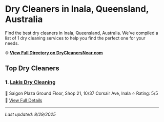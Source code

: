 # Dry Cleaners in Inala, Queensland, Australia

Find the best dry cleaners in Inala, Queensland, Australia. We've compiled a list of 1 dry cleaning services to help you find the perfect one for your needs.

🌐 **[View Full Directory on DryCleanersNear.com](https://drycleanersnear.com/city/Australia/Queensland/Inala)**

## Top Dry Cleaners

### 1. [Lakis Dry Cleaning](https://drycleanersnear.com/dryCleaner/68aa739d39cc7c0899005c9d/lakis-dry-cleaning)
📍 Saigon Plaza Ground Floor, Shop 21, 10/37 Corsair Ave, Inala
⭐ Rating: 5/5
🔗 [View Full Details](https://drycleanersnear.com/dryCleaner/68aa739d39cc7c0899005c9d/lakis-dry-cleaning)


---

*Last updated: 8/29/2025*

